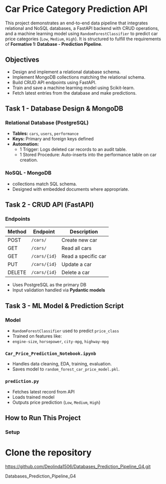 # Car Price Category Prediction API

This project demonstrates an end-to-end data pipeline that integrates relational and NoSQL databases, a FastAPI backend with CRUD operations, and a machine learning model using `RandomForestClassifier` to predict car price categories (`Low`, `Medium`, `High`). It is structured to fulfill the requirements of **Formative 1: Database - Prediction Pipeline**.

## Objectives

- Design and implement a relational database schema.
- Implement MongoDB collections matching the relational schema.
- Build CRUD API endpoints using FastAPI.
- Train and save a machine learning model using Scikit-learn.
- Fetch latest entries from the database and make predictions.


## Task 1 - Database Design & MongoDB

### Relational Database (PostgreSQL)

- **Tables:** `cars`, `users`, `performance`
- **Keys:** Primary and foreign keys defined
- **Automation:**
  - 1 Trigger: Logs deleted car records to an audit table.
  - 1 Stored Procedure: Auto-inserts into the performance table on car creation.

###  NoSQL - MongoDB

- collections match SQL schema.
- Designed with embedded documents where appropriate.

##  Task 2 - CRUD API (FastAPI)

###  Endpoints

| Method | Endpoint        | Description         |
|--------|------------------|---------------------|
| POST   | `/cars/`         | Create new car      |
| GET    | `/cars/`         | Read all cars       |
| GET    | `/cars/{id}`     | Read a specific car |
| PUT    | `/cars/{id}`     | Update a car        |
| DELETE | `/cars/{id}`     | Delete a car        |

- Uses PostgreSQL as the primary DB
- Input validation handled via **Pydantic models**



## Task 3 - ML Model & Prediction Script

### Model

- `RandomForestClassifier` used to predict `price_class`
- Trained on features like:
- `engine-size`, `horsepower`, `city-mpg`, `highway-mpg`

### `Car_Price_Prediction_Notebook.ipynb`

- Handles data cleaning, EDA, training, evaluation.
- Saves model to `random_forest_car_price_model.pkl`.

### `prediction.py`

- Fetches latest record from API
- Loads trained model
- Outputs price prediction (`Low`, `Medium`, `High`)


## How to Run This Project

### Setup

# Clone the repository
https://github.com/Deolinda1506/Databases_Prediction_Pipeline_G4.git

Databases_Prediction_Pipeline_G4
